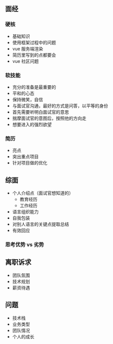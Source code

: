 <!--
 * @Author: your name
 * @Date: 2021-04-02 09:25:17
 * @LastEditTime: 2021-06-23 15:59:34
 * @LastEditors: Please set LastEditors
 * @Description: In User Settings Edit
 * @FilePath: \vue-note\Tips\面经.md
-->

## 面经

### 硬核

- 基础知识
- 使用框架过程中的问题
- vue 服务端渲染
- 简历里写到的点都要会
- vue 社区问题

### 软技能

- 充分的准备是最重要的
- 平和的心态
- 保持微笑，自信
- 与面试官沟通，最好的方式是问答，以平等的身份
- 首先需要听明白面试官的意思
- 揣摩面试官的意图后，按照他的方向走
- 想要进入的强烈欲望

### 简历

- 亮点
- 突出重点项目
- 针对项目做的优化

## 综面

- 个人介绍点（面试官想知道的）
  - 教育经历
  - 工作经历
- 语言组织能力
- 自我包装
- 对别人语言的关键点提取总结
- 有效回应

### 思考优势 vs 劣势

## 离职诉求

- 团队氛围
- 技术规划
- 薪资待遇

## 问题

- 技术栈
- 业务类型
- 团队情况
- 个人的成长
